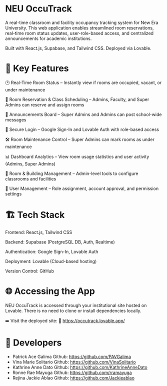 # NEU OccuTrack 
A real-time classroom and facility occupancy tracking system for New Era University. This web application enables streamlined room reservations, real-time room status updates, user-role-based access, and centralized announcements for academic institutions.

Built with React.js, Supabase, and Tailwind CSS. Deployed via Lovable.

# 📌 Key Features
🕒 Real-Time Room Status – Instantly view if rooms are occupied, vacant, or under maintenance

📅 Room Reservation & Class Scheduling – Admins, Faculty, and Super Admins can reserve and assign rooms

📢 Announcements Board – Super Admins and Admins can post school-wide messages

🔐 Secure Login – Google Sign-In and Lovable Auth with role-based access

🛠️ Room Maintenance Control – Super Admins can mark rooms as under maintenance

📊 Dashboard Analytics – View room usage statistics and user activity (Admins, Super Admins)

🏢 Room & Building Management – Admin-level tools to configure classrooms and facilities

👥 User Management – Role assignment, account approval, and permission settings

# 🏗️ Tech Stack
Frontend: React.js, Tailwind CSS

Backend: Supabase (PostgreSQL DB, Auth, Realtime)

Authentication: Google Sign-In, Lovable Auth

Deployment: Lovable (Cloud-based hosting)

Version Control: GitHub

# 🌐 Accessing the App
NEU OccuTrack is accessed through your institutional site hosted on Lovable. There is no need to clone or install dependencies locally.

➡️ Visit the deployed site:
🔗 https://occutrack.lovable.app/


# 👥 Developers

* Patrick Ace Galima
Github: https://github.com/PAVGalima
* Vina Marie Solitario
Github: https://github.com/VinaSolitario
* Kathrine Anne Dato
Github: https://github.com/KathrineAnneDato
* Ronne Rae Mayuga
Github: https://github.com/rramayuga
* Rejina Jackie Ablao
Github: https://github.com/Jackieablao


